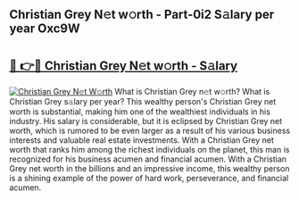## Christian Grey N𝚎t w𝚘rth - Part-0i2 S𝚊lary per year Oxc9W

# <h2><a href="http://gc1hk2.nevu.top/?p=Christian+Grey">🔗 👉🔴 Christian Grey N𝚎t w𝚘rth - S𝚊lary</a></h2>

[![Christian Grey N𝚎t W𝚘rth](https://i.imgur.com/Oavwk0R.jpeg)](http://gc1hk2.nevu.top/?p=Christian+Grey)
What is Christian Grey n𝚎t w𝚘rth? What is Christian Grey s𝚊lary per year?
This wealthy person's Christian Grey net worth is substantial, making him one of the wealthiest individuals in his industry. His salary is considerable, but it is eclipsed by Christian Grey net worth, which is rumored to be even larger as a result of his various business interests and valuable real estate investments. With a Christian Grey net worth that ranks him among the richest individuals on the planet, this man is recognized for his business acumen and financial acumen. With a Christian Grey net worth in the billions and an impressive income, this wealthy person is a shining example of the power of hard work, perseverance, and financial acumen.
